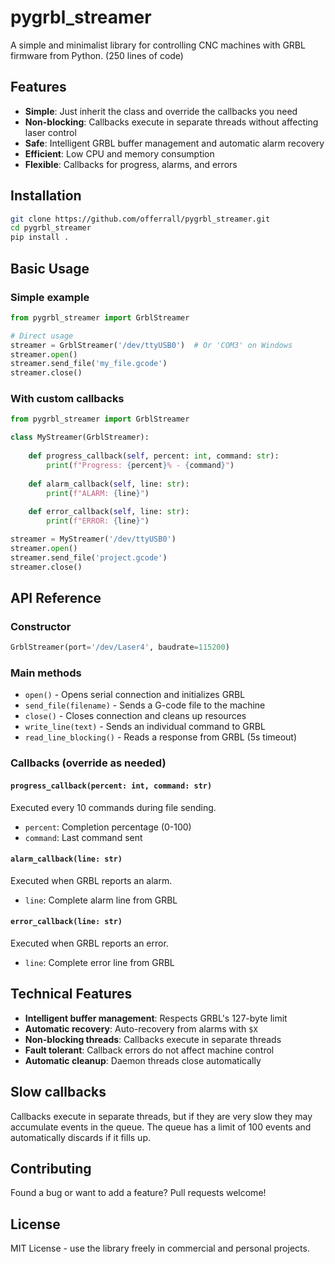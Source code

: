 # pygrbl_streamer

A simple and minimalist library for controlling CNC machines with GRBL firmware from Python. (250 lines of code)

## Features

- **Simple**: Just inherit the class and override the callbacks you need
- **Non-blocking**: Callbacks execute in separate threads without affecting laser control
- **Safe**: Intelligent GRBL buffer management and automatic alarm recovery
- **Efficient**: Low CPU and memory consumption
- **Flexible**: Callbacks for progress, alarms, and errors

## Installation

```bash
git clone https://github.com/offerrall/pygrbl_streamer.git
cd pygrbl_streamer
pip install .
```

## Basic Usage

### Simple example
```python
from pygrbl_streamer import GrblStreamer

# Direct usage
streamer = GrblStreamer('/dev/ttyUSB0')  # Or 'COM3' on Windows
streamer.open()
streamer.send_file('my_file.gcode')
streamer.close()
```

### With custom callbacks
```python
from pygrbl_streamer import GrblStreamer

class MyStreamer(GrblStreamer):
    
    def progress_callback(self, percent: int, command: str):
        print(f"Progress: {percent}% - {command}")
    
    def alarm_callback(self, line: str):
        print(f"ALARM: {line}")
    
    def error_callback(self, line: str):
        print(f"ERROR: {line}")

streamer = MyStreamer('/dev/ttyUSB0')
streamer.open()
streamer.send_file('project.gcode')
streamer.close()
```

## API Reference

### Constructor
```python
GrblStreamer(port='/dev/Laser4', baudrate=115200)
```

### Main methods
- `open()` - Opens serial connection and initializes GRBL
- `send_file(filename)` - Sends a G-code file to the machine
- `close()` - Closes connection and cleans up resources
- `write_line(text)` - Sends an individual command to GRBL
- `read_line_blocking()` - Reads a response from GRBL (5s timeout)

### Callbacks (override as needed)

#### `progress_callback(percent: int, command: str)`
Executed every 10 commands during file sending.
- `percent`: Completion percentage (0-100)
- `command`: Last command sent

#### `alarm_callback(line: str)`
Executed when GRBL reports an alarm.
- `line`: Complete alarm line from GRBL

#### `error_callback(line: str)`
Executed when GRBL reports an error.
- `line`: Complete error line from GRBL

## Technical Features

- **Intelligent buffer management**: Respects GRBL's 127-byte limit
- **Automatic recovery**: Auto-recovery from alarms with `$X`
- **Non-blocking threads**: Callbacks execute in separate threads
- **Fault tolerant**: Callback errors do not affect machine control
- **Automatic cleanup**: Daemon threads close automatically

## Slow callbacks
Callbacks execute in separate threads, but if they are very slow they may accumulate events in the queue. The queue has a limit of 100 events and automatically discards if it fills up.

## Contributing

Found a bug or want to add a feature? Pull requests welcome!

## License

MIT License - use the library freely in commercial and personal projects.